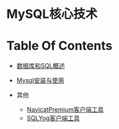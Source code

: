 MySQL核心技术
==


# Table Of Contents
* [数据库和SQL概述](./数据库和SQL概述.md)
* [Mysql安装与使用](./Mysql安装与使用.md)

* 其他
    * [NavicatPremium客户端工具](./NavicatPremium.md)
    * [SQLYog客户端工具](./SQLYog.md)